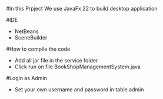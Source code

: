 #In this Prpject We use JavaFx 22 to build desktop application

#IDE
- NetBeans
- SceneBuilder

#How to compile the code
- Add all jar file in the service folder
- Click run on file BookShopManagementSystem.java

#Login as Admin
- Set your own username and password in table admin
